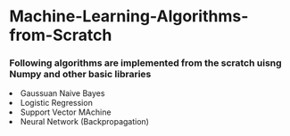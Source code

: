 # Machine-Learning-Algorithms-from-Scratch

<h3> Following algorithms are implemented from the scratch uisng Numpy and other basic libraries </h3>

<li> Gaussuan Naive Bayes </li>
<li> Logistic Regression</li>
<li> Support Vector MAchine </li>
<li> Neural Network (Backpropagation) </li>
